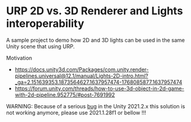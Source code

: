 # URP 2D vs. 3D Renderer and Lights interoperability

A sample project to demo how 2D and 3D lights can be used in the same Unity scene that using URP.  

Motivation 
- https://docs.unity3d.com/Packages/com.unity.render-pipelines.universal@12.1/manual/Lights-2D-intro.html?_ga=2.151639353.1873564627.1637957474-1768085877.1637957474  
- https://forum.unity.com/threads/how-to-use-3d-object-in-2d-game-with-2d-pipeline.952775/#post-7691992

WARNING: Because of a serious [bug](https://issuetracker.unity3d.com/issues/urp-attempting-to-get-camera-relative-temporary-rendertexture-is-thrown-when-stacking-camera-with-different-renderers) in the Unity 2021.2.x this solution is not working anymore, please use 2021.1.28f1 or bellow !!!

